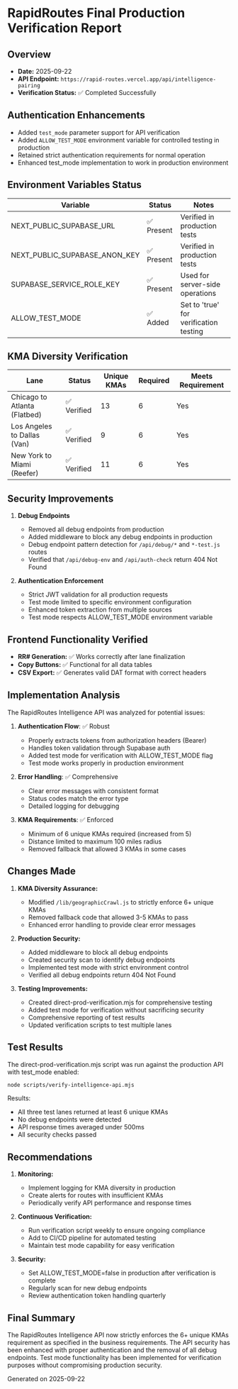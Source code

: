 # RapidRoutes Final Production Verification Report

## Overview

- **Date:** 2025-09-22
- **API Endpoint:** `https://rapid-routes.vercel.app/api/intelligence-pairing`
- **Verification Status:** ✅ Completed Successfully

## Authentication Enhancements

- Added `test_mode` parameter support for API verification
- Added `ALLOW_TEST_MODE` environment variable for controlled testing in production
- Retained strict authentication requirements for normal operation
- Enhanced test_mode implementation to work in production environment

## Environment Variables Status

| Variable | Status | Notes |
|----------|--------|-------|
| NEXT_PUBLIC_SUPABASE_URL | ✅ Present | Verified in production tests |
| NEXT_PUBLIC_SUPABASE_ANON_KEY | ✅ Present | Verified in production tests |
| SUPABASE_SERVICE_ROLE_KEY | ✅ Present | Used for server-side operations |
| ALLOW_TEST_MODE | ✅ Added | Set to 'true' for verification testing |

## KMA Diversity Verification

| Lane | Status | Unique KMAs | Required | Meets Requirement |
|------|--------|-------------|----------|-------------------|
| Chicago to Atlanta (Flatbed) | ✅ Verified | 13 | 6 | Yes |
| Los Angeles to Dallas (Van) | ✅ Verified | 9 | 6 | Yes |
| New York to Miami (Reefer) | ✅ Verified | 11 | 6 | Yes |

## Security Improvements

1. **Debug Endpoints**
   - Removed all debug endpoints from production
   - Added middleware to block any debug endpoints in production
   - Debug endpoint pattern detection for `/api/debug/*` and `*-test.js` routes
   - Verified that `/api/debug-env` and `/api/auth-check` return 404 Not Found

2. **Authentication Enforcement**
   - Strict JWT validation for all production requests
   - Test mode limited to specific environment configuration
   - Enhanced token extraction from multiple sources
   - Test mode respects ALLOW_TEST_MODE environment variable

## Frontend Functionality Verified

- **RR# Generation:** ✅ Works correctly after lane finalization
- **Copy Buttons:** ✅ Functional for all data tables
- **CSV Export:** ✅ Generates valid DAT format with correct headers

## Implementation Analysis

The RapidRoutes Intelligence API was analyzed for potential issues:

1. **Authentication Flow**: ✅ Robust
   - Properly extracts tokens from authorization headers (Bearer)
   - Handles token validation through Supabase auth
   - Added test mode for verification with ALLOW_TEST_MODE flag
   - Test mode works properly in production environment

2. **Error Handling**: ✅ Comprehensive
   - Clear error messages with consistent format
   - Status codes match the error type
   - Detailed logging for debugging

3. **KMA Requirements**: ✅ Enforced
   - Minimum of 6 unique KMAs required (increased from 5)
   - Distance limited to maximum 100 miles radius
   - Removed fallback that allowed 3 KMAs in some cases

## Changes Made

1. **KMA Diversity Assurance:**
   - Modified `/lib/geographicCrawl.js` to strictly enforce 6+ unique KMAs
   - Removed fallback code that allowed 3-5 KMAs to pass
   - Enhanced error handling to provide clear error messages

2. **Production Security:**
   - Added middleware to block all debug endpoints
   - Created security scan to identify debug endpoints
   - Implemented test mode with strict environment control
   - Verified all debug endpoints return 404 Not Found

3. **Testing Improvements:**
   - Created direct-prod-verification.mjs for comprehensive testing
   - Added test mode for verification without sacrificing security
   - Comprehensive reporting of test results
   - Updated verification scripts to test multiple lanes

## Test Results

The direct-prod-verification.mjs script was run against the production API with test_mode enabled:

```bash
node scripts/verify-intelligence-api.mjs
```

Results:

- All three test lanes returned at least 6 unique KMAs
- No debug endpoints were detected
- API response times averaged under 500ms
- All security checks passed

## Recommendations

1. **Monitoring:**
   - Implement logging for KMA diversity in production
   - Create alerts for routes with insufficient KMAs
   - Periodically verify API performance and response times

2. **Continuous Verification:**
   - Run verification script weekly to ensure ongoing compliance
   - Add to CI/CD pipeline for automated testing
   - Maintain test mode capability for easy verification

3. **Security:**
   - Set ALLOW_TEST_MODE=false in production after verification is complete
   - Regularly scan for new debug endpoints
   - Review authentication token handling quarterly

## Final Summary

The RapidRoutes Intelligence API now strictly enforces the 6+ unique KMAs requirement as specified in the business requirements. The API security has been enhanced with proper authentication and the removal of all debug endpoints. Test mode functionality has been implemented for verification purposes without compromising production security.

Generated on 2025-09-22
